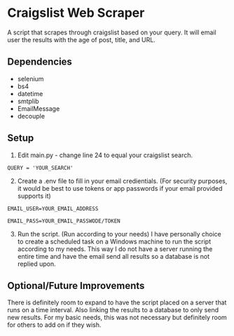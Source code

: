 # Craigslist Web Scraper

  A script that scrapes through craigslist based on your query. It will email user the results with the age of post, title, and URL. 

## Dependencies
  *  selenium
  *  bs4
  *  datetime
  *  smtplib
  *  EmailMessage
  *  decouple

## Setup

1. Edit main.py - change line 24 to equal your craigslist search.

`QUERY = 'YOUR_SEARCH'`

2. Create a .env file to fill in your email credientials. (For security purposes, it would be best to use tokens or app passwords if your email provided supports it) 

`EMAIL_USER=YOUR_EMAIL_ADDRESS`

`EMAIL_PASS=YOUR_EMAIL_PASSWODE/TOKEN`

3. Run the script. (Run according to your needs) I have personally choice to create a scheduled task on a Windows machine to run the script according to my needs. This way I do not have a server running the entire time and have the email send all results so a database is not replied upon. 

## Optional/Future Improvements

  There is definitely room to expand to have the script placed on a server that runs on a time interval. Also linking the results to a database to only send new results. For my basic needs, this was not necessary but definitely room for others to add on if they wish.
 
